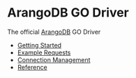<!-- don't edit here, it's from https://@github.com/arangodb/go-driver.git / docs/Drivers/ -->
# ArangoDB GO Driver

The official [ArangoDB](https://arangodb.com) GO Driver

- [Getting Started](GettingStarted/README.md)
- [Example Requests](ExampleRequests/README.md)
- [Connection Management](ConnectionManagement/README.md)
- [Reference](https://godoc.org/github.com/arangodb/go-driver)
